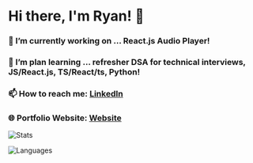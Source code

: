 # Hi there, I'm Ryan! 👋

### 🔭 I’m currently working on ... React.js Audio Player!
### 🌱 I’m plan learning ... refresher DSA for technical interviews, JS/React.js, TS/React/ts, Python!
### 📫 How to reach me: [LinkedIn](https://www.linkedin.com/in/ryantren/)
### 🌐 Portfolio Website: [Website](https://ryantren.github.io/protfolio-website/)

![Stats](https://github-readme-stats.vercel.app/api?username=RyanTren&show_icons=true&theme=tokyonight)

![Languages](https://github-readme-stats.vercel.app/api/top-langs/?username=RyanTren&theme=tokyonight)

